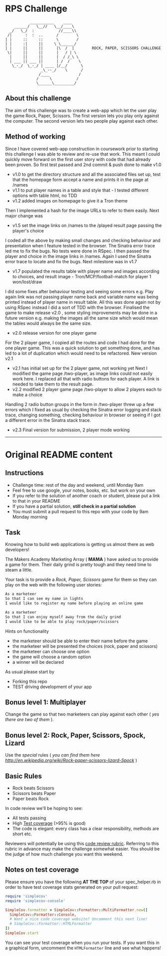 # RPS Challenge
```
           ___________    ____
    ______/   \__//   \__/____\
  _/   \_/  :           //____\\
 /|      :  :  ..      /        \
| |     ::     ::      \        /
| |     :|     ||     \ \______/
| |     ||     ||      |\  /  |        ROCK, PAPER, SCISSORS CHALLENGE
 \|     ||     ||      |   / | \
  |     ||     ||      |  / /_\ \
  | ___ || ___ ||      | /  /    \
   \_-_/  \_-_/ | ____ |/__/      \
                _\_--_/    \      /
               /____             /
              /     \           /
              \______\_________/
```
About this challenge
-------------
The aim of this challenge was to create a web-app which let the user play the game Rock, Paper, Scissors. The first version lets you play only against the computer. The second version lets two people play against each other.

Method of working
-------------
Since I have covered web-app construction in coursework prior to starting this challenge I was able to review and re-use that work. This meant I could quickly move forward on the first user story with code that had already been proven. So first test passed and 2nd commit & push done to make v1.0 
- v1.0 to get the directory structure and all the associated files set up, test that the homepage form accept a name and prints it in the page at /names
- v1.1 to put player names in a table and style that - I tested different options with table html, no TDD
- v1.2 added images on homepage to give it a Tron theme

Then I implemented a hash for the image URLs to refer to them easily. Next major change was
- v1.5 set the image links on /names to the /played result page passing the player's choice

I coded all the above by making small changes and checking behaviour and presentation when I feature tested in the browser. The Sinatra error trace led me to fix the bugs. No tests were done in RSpec.
I then passed the player and choice in the image links in /names. Again I used the Sinatra error trace to locate and fix the bugs. Next milestone was in v1.7
- v1.7 populated the results table with player name and images according to choices, and result image - Tron/MCP/football-match for player 1 won/lost/draw

I did some fixes after behaviour testing and seeing some errors e.g. Play again link was not passing player name back and variable name was being printed instead of player name in result table. All this was done again not by using RSpec instead I did a sort of TDD with the browser. Finalised the game to make release v2.0 , some styling improvements may be done in a future version e.g. making the images all the same size which would mean the tables would always be the same size.
- v2.0 release version for one player game 

For the 2 player game, I copied all the routes and code I had done for the one player game. This was a quick solution to get something done, and has led to a lot of duplication which would need to be refactored. New version v2.1 
- v2.1 has initial set up for the 2 player game, not working yet
Next I modified the game page /two-player, as image links could not easily work here. I replaced all that with radio buttons for each player. A link is needed to take them to the result page.
- v2.2 modified 2 player game page /two-player to allow 2 players each to make a choice

Handling 2 radio button groups in the form in /two-player threw up a few errors which I fixed as usual by checking the Sinatra error logging and stack trace, changing something, checking behaviour in browser or seeing if I got a different error in the Sinatra stack trace.
- v2.3 Final version for submission, 2 player mode working
-----------
Original README content
========
Instructions
-------

* Challenge time: rest of the day and weekend, until Monday 9am
* Feel free to use google, your notes, books, etc. but work on your own
* If you refer to the solution of another coach or student, please put a link to that in your README
* If you have a partial solution, **still check in a partial solution**
* You must submit a pull request to this repo with your code by 9am Monday morning

Task
----

Knowing how to build web applications is getting us almost there as web developers!

The Makers Academy Marketing Array ( **MAMA** ) have asked us to provide a game for them. Their daily grind is pretty tough and they need time to steam a little.

Your task is to provide a _Rock, Paper, Scissors_ game for them so they can play on the web with the following user stories:

```sh
As a marketeer
So that I can see my name in lights
I would like to register my name before playing an online game

As a marketeer
So that I can enjoy myself away from the daily grind
I would like to be able to play rock/paper/scissors
```

Hints on functionality

- the marketeer should be able to enter their name before the game
- the marketeer will be presented the choices (rock, paper and scissors)
- the marketeer can choose one option
- the game will choose a random option
- a winner will be declared


As usual please start by

* Forking this repo
* TEST driving development of your app


## Bonus level 1: Multiplayer

Change the game so that two marketeers can play against each other ( _yes there are two of them_ ).

## Bonus level 2: Rock, Paper, Scissors, Spock, Lizard

Use the _special_ rules ( _you can find them here http://en.wikipedia.org/wiki/Rock-paper-scissors-lizard-Spock_ )

## Basic Rules

- Rock beats Scissors
- Scissors beats Paper
- Paper beats Rock

In code review we'll be hoping to see:

* All tests passing
* High [Test coverage](https://github.com/makersacademy/course/blob/master/pills/test_coverage.md) (>95% is good)
* The code is elegant: every class has a clear responsibility, methods are short etc.

Reviewers will potentially be using this [code review rubric](docs/review.md).  Referring to this rubric in advance may make the challenge somewhat easier.  You should be the judge of how much challenge you want this weekend.

Notes on test coverage
----------------------

Please ensure you have the following **AT THE TOP** of your spec_helper.rb in order to have test coverage stats generated
on your pull request:

```ruby
require 'simplecov'
require 'simplecov-console'

SimpleCov.formatter = SimpleCov::Formatter::MultiFormatter.new([
  SimpleCov::Formatter::Console,
  # Want a nice code coverage website? Uncomment this next line!
  # SimpleCov::Formatter::HTMLFormatter
])
SimpleCov.start
```

You can see your test coverage when you run your tests. If you want this in a graphical form, uncomment the `HTMLFormatter` line and see what happens!

